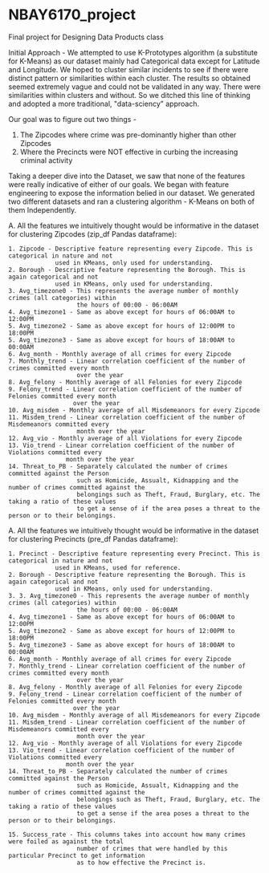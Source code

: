 # NBAY6170_project
Final project for Designing Data Products class

Initial Approach - 
We attempted to use K-Prototypes algorithm (a substitute for K-Means) as our dataset mainly had Categorical data except for Latitude and Longitude. We hoped to cluster similar incidents to see if there were distinct pattern or similarities within each cluster. The results so obtained seemed extremely vague and could not be validated in any way. There were similarities within clusters and without. So we ditched this line of thinking and adopted a more traditional, "data-sciency" approach.

Our goal was to figure out two things - 
1. The Zipcodes where crime was pre-dominantly higher than other Zipcodes
2. Where the Precincts were NOT effective in curbing the increasing criminal activity

Taking a deeper dive into the Dataset, we saw that none of the features were really indicative of either of our goals.
We began with feature engineering to expose the information belied in our dataset. We generated two different datasets and
ran a clustering algorithm - K-Means on both of them Independently.

A. All the features we intuitively thought would be informative in the dataset for clustering Zipcodes (zip_df Pandas dataframe):

    1. Zipcode - Descriptive feature representing every Zipcode. This is categorical in nature and not 
                 used in KMeans, only used for understanding.
    2. Borough - Descriptive feature representing the Borough. This is again categorical and not 
                 used in KMeans, only used for understanding.
    3. Avg_timezone0 - This represents the average number of monthly crimes (all categories) within 
                       the hours of 00:00 - 06:00AM
    4. Avg_timezone1 - Same as above except for hours of 06:00AM to 12:00PM
    5. Avg_timezone2 - Same as above except for hours of 12:00PM to 18:00PM
    5. Avg_timezone3 - Same as above except for hours of 18:00AM to 00:00AM
    6. Avg_month - Monthly average of all crimes for every Zipcode
    7. Monthly_trend - Linear correlation coefficient of the number of crimes committed every month 
                       over the year
    8. Avg_felony - Monthly average of all Felonies for every Zipcode
    9. Felony_trend - Linear correlation coefficient of the number of Felonies committed every month 
                      over the year
    10. Avg_misdem - Monthly average of all Misdemeanors for every Zipcode
    11. Misdem_trend - Linear correlation coefficient of the number of Misdemeanors committed every 
                       month over the year
    12. Avg_vio - Monthly average of all Violations for every Zipcode
    13. Vio_trend - Linear correlation coefficient of the number of Violations committed every 
                    month over the year
    14. Threat_to_PB - Separately calculated the number of crimes committed against the Person 
                       such as Homicide, Assualt, Kidnapping and the number of crimes committed against the 
                       belongings such as Theft, Fraud, Burglary, etc. The taking a ratio of these values 
                       to get a sense of if the area poses a threat to the person or to their belongings.

A. All the features we intuitively thought would be informative in the dataset for clustering Precincts 
   (pre_df Pandas dataframe):
    
    1. Precinct - Descriptive feature representing every Precinct. This is categorical in nature and not 
                 used in KMeans, used for reference.
    2. Borough - Descriptive feature representing the Borough. This is again categorical and not 
                 used in KMeans, only used for understanding.
    3. 3. Avg_timezone0 - This represents the average number of monthly crimes (all categories) within 
                       the hours of 00:00 - 06:00AM
    4. Avg_timezone1 - Same as above except for hours of 06:00AM to 12:00PM
    5. Avg_timezone2 - Same as above except for hours of 12:00PM to 18:00PM
    5. Avg_timezone3 - Same as above except for hours of 18:00AM to 00:00AM
    6. Avg_month - Monthly average of all crimes for every Zipcode
    7. Monthly_trend - Linear correlation coefficient of the number of crimes committed every month 
                       over the year
    8. Avg_felony - Monthly average of all Felonies for every Zipcode
    9. Felony_trend - Linear correlation coefficient of the number of Felonies committed every month 
                      over the year
    10. Avg_misdem - Monthly average of all Misdemeanors for every Zipcode
    11. Misdem_trend - Linear correlation coefficient of the number of Misdemeanors committed every 
                       month over the year
    12. Avg_vio - Monthly average of all Violations for every Zipcode
    13. Vio_trend - Linear correlation coefficient of the number of Violations committed every 
                    month over the year
    14. Threat_to_PB - Separately calculated the number of crimes committed against the Person 
                       such as Homicide, Assualt, Kidnapping and the number of crimes committed against the 
                       belongings such as Theft, Fraud, Burglary, etc. The taking a ratio of these values 
                       to get a sense if the area poses a threat to the person or to their belongings.

    15. Success_rate - This columns takes into account how many crimes were foiled as against the total 
                       number of crimes that were handled by this particular Precinct to get information 
                       as to how effective the Precinct is.
   







